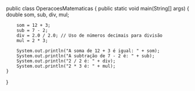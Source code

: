 public class OperacoesMatematicas {
    public static void main(String[] args) {
        double som, sub, div, mul;

        som = 12 + 3;
        sub = 7 - 2;
        div = 2.0 / 2.0; // Uso de números decimais para divisão
        mul = 2 * 3;

        System.out.println("A soma de 12 + 3 é igual: " + som);
        System.out.println("A subtração de 7 - 2 é: " + sub);
        System.out.println("2 / 2 é: " + div);
        System.out.println("2 * 3 é: " + mul);
    }
}
